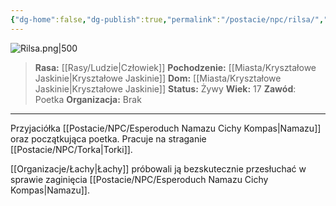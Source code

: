 ```yaml
---
{"dg-home":false,"dg-publish":true,"permalink":"/postacie/npc/rilsa/","dgPassFrontmatter":true}
---
```


![Rilsa.png|500](/img/user/Vault/Grafiki/NPC/Rilsa.png)

> **Rasa:** [[Rasy/Ludzie\|Człowiek]]
> **Pochodzenie:** [[Miasta/Kryształowe Jaskinie\|Kryształowe Jaskinie]]
> **Dom:** [[Miasta/Kryształowe Jaskinie\|Kryształowe Jaskinie]]
> **Status:** Żywy
> **Wiek:** 17
> **Zawód**: Poetka
> **Organizacja:** Brak

---

Przyjaciółka [[Postacie/NPC/Esperoduch Namazu Cichy Kompas\|Namazu]] oraz początkująca poetka. Pracuje na straganie [[Postacie/NPC/Torka\|Torki]].

[[Organizacje/Łachy\|Łachy]] próbowali ją bezskutecznie przesłuchać w sprawie zaginięcia [[Postacie/NPC/Esperoduch Namazu Cichy Kompas\|Namazu]].